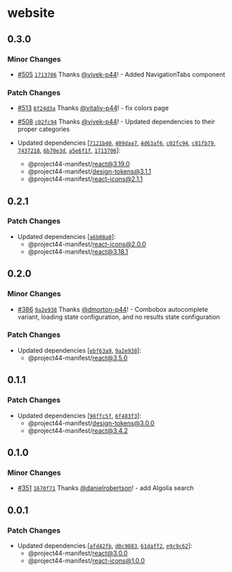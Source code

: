 # website

## 0.3.0

### Minor Changes

- [#505](https://github.com/project44/manifest/pull/505)
  [`1713706`](https://github.com/project44/manifest/commit/1713706686d27227cc811e5da5d17157239c2e64)
  Thanks [@vivek-p44](https://github.com/vivek-p44)! - Added NavigationTabs component

### Patch Changes

- [#513](https://github.com/project44/manifest/pull/513)
  [`8f24d3a`](https://github.com/project44/manifest/commit/8f24d3aae79ad54c19b0763a5fceae3d67d49c3a)
  Thanks [@vitaliy-p44](https://github.com/vitaliy-p44)! - fix colors page

* [#508](https://github.com/project44/manifest/pull/508)
  [`c02fc94`](https://github.com/project44/manifest/commit/c02fc94649628c7a80a2074d3fafecbe1722f755)
  Thanks [@vivek-p44](https://github.com/vivek-p44)! - Updated dependencies to their proper
  categories

* Updated dependencies
  [[`7121b40`](https://github.com/project44/manifest/commit/7121b4046c9c094bae839bf8cb73e39332e01dc7),
  [`409daa7`](https://github.com/project44/manifest/commit/409daa7c7ff75ee737c2eaebc91bf07f42b6d772),
  [`4d63af6`](https://github.com/project44/manifest/commit/4d63af6c7359f7748e31f6ba3fac951db040cdae),
  [`c02fc94`](https://github.com/project44/manifest/commit/c02fc94649628c7a80a2074d3fafecbe1722f755),
  [`c81fb79`](https://github.com/project44/manifest/commit/c81fb79a18975194529d512c001932d463cadfb4),
  [`7437218`](https://github.com/project44/manifest/commit/7437218a1bcbff0f37f3c7c089cb0508ec55b6a3),
  [`6b70e3d`](https://github.com/project44/manifest/commit/6b70e3d45669b99ac77ef208bca736793f6ca676),
  [`a5e6f1f`](https://github.com/project44/manifest/commit/a5e6f1f560e81dfef04b0af039ff445eec69866f),
  [`1713706`](https://github.com/project44/manifest/commit/1713706686d27227cc811e5da5d17157239c2e64)]:
  - @project44-manifest/react@3.19.0
  - @project44-manifest/design-tokens@3.1.1
  - @project44-manifest/react-icons@2.1.1

## 0.2.1

### Patch Changes

- Updated dependencies
  [[`a6b08a0`](https://github.com/project44/manifest/commit/a6b08a042e5e5adcc595f0829aa72efa8789f77e)]:
  - @project44-manifest/react-icons@2.0.0
  - @project44-manifest/react@3.18.1

## 0.2.0

### Minor Changes

- [#386](https://github.com/project44/manifest/pull/386)
  [`9a2e938`](https://github.com/project44/manifest/commit/9a2e938405dfa4b16dd594998fc42439a21766b0)
  Thanks [@dmorton-p44](https://github.com/dmorton-p44)! - Combobox autocomplete variant, loading
  state configuration, and no results state configuration

### Patch Changes

- Updated dependencies
  [[`ebf63a9`](https://github.com/project44/manifest/commit/ebf63a9d40723327b7373c554cd46b554f5079f5),
  [`9a2e938`](https://github.com/project44/manifest/commit/9a2e938405dfa4b16dd594998fc42439a21766b0)]:
  - @project44-manifest/react@3.5.0

## 0.1.1

### Patch Changes

- Updated dependencies
  [[`98ffc5f`](https://github.com/project44/manifest/commit/98ffc5f42e5d3dca06712f795c96cdd80a0b8bf6),
  [`6f483f3`](https://github.com/project44/manifest/commit/6f483f38362cbf153d9c09c025294da5de4f88c7)]:
  - @project44-manifest/design-tokens@3.0.0
  - @project44-manifest/react@3.4.2

## 0.1.0

### Minor Changes

- [#351](https://github.com/project44/manifest/pull/351)
  [`1670f71`](https://github.com/project44/manifest/commit/1670f71a897abdb8f2a36bc73cc6ce3559811eda)
  Thanks [@danielrobertson](https://github.com/danielrobertson)! - add Algolia search

## 0.0.1

### Patch Changes

- Updated dependencies
  [[`afd42fb`](https://github.com/project44/manifest/commit/afd42fbb4ea3598655ceac7d414e2cf203940c02),
  [`d0c9883`](https://github.com/project44/manifest/commit/d0c98830c864178d538244746bd859a65db4cb35),
  [`61daff2`](https://github.com/project44/manifest/commit/61daff26f77ba68100af41766b235af05e898304),
  [`e9c9c62`](https://github.com/project44/manifest/commit/e9c9c62559f91e18d1dc8794cbfd3f08edbfa064)]:
  - @project44-manifest/react@3.0.0
  - @project44-manifest/react-icons@1.0.0
